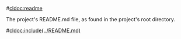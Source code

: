 #<cldoc:readme>

The project's README.md file, as found in the project's root directory.

#<cldoc:include(../README.md)>
